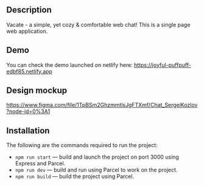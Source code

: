 ## **Description**
Vacate - a simple, yet cozy & comfortable web chat! This is a single page web application.

## Demo
You can check the demo launched on netlify here:
https://joyful-puffpuff-edbf85.netlify.app

## Design mockup
https://www.figma.com/file/1TpBSm2GhzmmtlsJgFTXmf/Chat_SergeiKozlov?node-id=0%3A1

## Installation

The following are the commands required to run the project:

- `npm run start` — build and launch the project on port 3000 using Express and Parcel.
- `npm run dev` — build and run using Parcel to work on the project.
- `npm run build` — build the project using Parcel.
